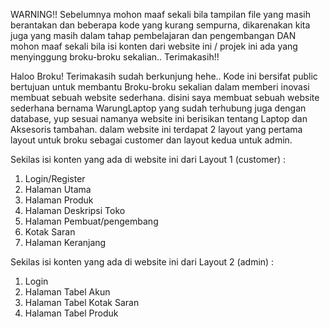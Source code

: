 WARNING!!
Sebelumnya mohon maaf sekali bila tampilan file yang masih berantakan dan beberapa kode yang kurang sempurna,
dikarenakan kita juga yang masih dalam tahap pembelajaran dan pengembangan
DAN mohon maaf sekali bila isi konten dari website ini / projek ini ada yang menyinggung broku-broku sekalian..
Terimakasih!!

Haloo Broku! Terimakasih sudah berkunjung hehe..
Kode ini bersifat public bertujuan untuk membantu Broku-broku sekalian dalam memberi inovasi membuat sebuah website sederhana.
disini saya membuat sebuah website sederhana bernama WarungLaptop yang sudah terhubung juga dengan database, yup sesuai namanya website ini berisikan tentang Laptop dan Aksesoris tambahan.
dalam website ini terdapat 2 layout yang pertama layout untuk broku sebagai customer dan layout kedua untuk admin.

Sekilas isi konten yang ada di website ini dari  Layout 1 (customer) :
1. Login/Register
2. Halaman Utama
3. Halaman Produk
4. Halaman Deskripsi Toko
5. Halaman Pembuat/pengembang
6. Kotak Saran
7. Halaman Keranjang

Sekilas isi konten yang ada di website ini dari Layout 2 (admin) : 
1. Login
2. Halaman Tabel Akun
3. Halaman Tabel Kotak Saran
4. Halaman Tabel Produk
